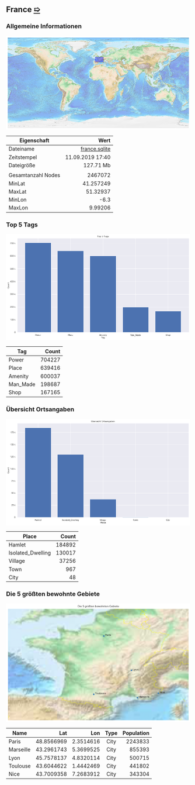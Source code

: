 ## France [&#10159;](france.sqlite)

### Allgemeine Informationen

![Overview](./Images/france_overview.png)

|Eigenschaft|Wert|
|-|-:|
Dateiname|[france.sqlite](france.sqlite)|
Zeitstempel|11.09.2019 17:40|
Dateigr&ouml;&szlig;e|127.71 Mb|
|||
Gesamtanzahl Nodes|2467072|
|MinLat|41.257249|
|MaxLat|51.32937|
|MinLon|-6.3|
|MaxLon|9.99206|

### Top 5 Tags

![Tags](./Images/france_tags.png)

|Tag|Count|
|-|-:|
|Power|704227|
|Place|639416|
|Amenity|600037|
|Man_Made|198687|
|Shop|167165|

### &Uuml;bersicht Ortsangaben

![Places](./Images/france_places.png)

|Place|Count|
|-|-:|
|Hamlet|184892|
|Isolated_Dwelling|130017|
|Village|37256|
|Town|967|
|City|48|

### Die 5 gr&ouml;&szlig;ten bewohnte Gebiete

![Places](./Images/france_topplaces.png)

|Name|Lat|Lon|Type|Population|
|----|--:|--:|:--:|---------:|
|Paris|48.8566969|2.3514616|City|2243833|
|Marseille|43.2961743|5.3699525|City|855393|
|Lyon|45.7578137|4.8320114|City|500715|
|Toulouse|43.6044622|1.4442469|City|441802|
|Nice|43.7009358|7.2683912|City|343304|
